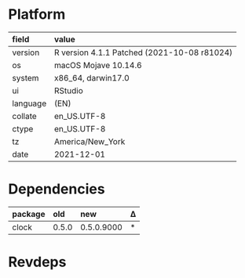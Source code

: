 # Platform

|field    |value                                       |
|:--------|:-------------------------------------------|
|version  |R version 4.1.1 Patched (2021-10-08 r81024) |
|os       |macOS Mojave 10.14.6                        |
|system   |x86_64, darwin17.0                          |
|ui       |RStudio                                     |
|language |(EN)                                        |
|collate  |en_US.UTF-8                                 |
|ctype    |en_US.UTF-8                                 |
|tz       |America/New_York                            |
|date     |2021-12-01                                  |

# Dependencies

|package |old   |new        |Δ  |
|:-------|:-----|:----------|:--|
|clock   |0.5.0 |0.5.0.9000 |*  |

# Revdeps

